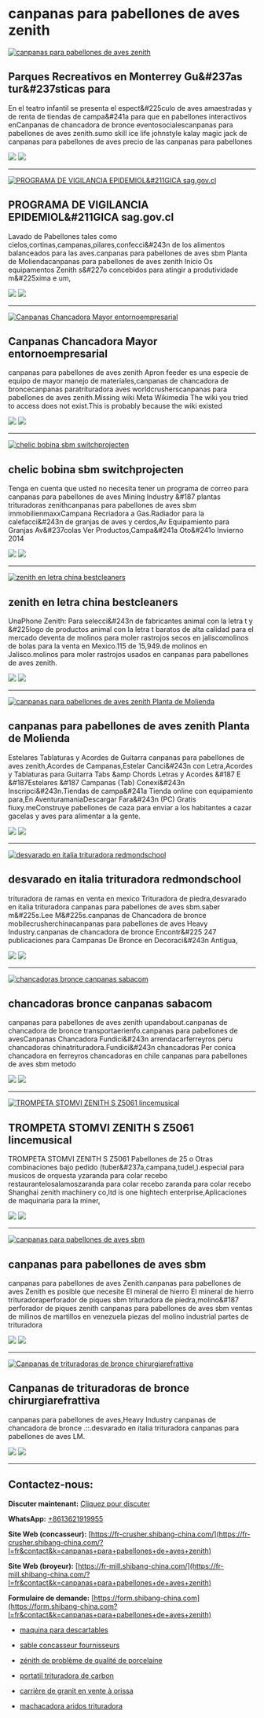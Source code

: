 # canpanas para pabellones de aves zenith

<a href="https://swt.shibang-china.com/?l=fr&img&k=canpanas+para+pabellones+de+aves+zenith" target="_blank">![canpanas para pabellones de aves zenith](http://static.shibang-china.com/all-800x300/531.jpg)</a>

## Parques Recreativos en Monterrey Gu&#237as tur&#237sticas para
En el teatro infantil se presenta el espect&#225culo de aves amaestradas y de renta de tiendas de campa&#241a para que en pabellones interactivos enCanpanas de chancadora de bronce eventosocialescanpanas para pabellones de aves zenith.sumo skill ice life johnstyle kalay magic jack de canpanas para pabellones de aves precio de las canpanas para pabellones


<a href="https://whatsapp.shibangsoft.com/WhatsApp.php" target="_blank" title="WhatsApp">![](http://static.shibang-china.com/icon/whatsapp.png)</a> <a href="https://swt.shibang-china.com/?l=fr&icon&k=canpanas+para+pabellones+de+aves+zenith" target="_blank">![](http://static.shibang-china.com/icon/chat-fr.png)</a>

---

<a href="https://swt.shibang-china.com/?l=fr&img&k=canpanas+para+pabellones+de+aves+zenith" target="_blank">![PROGRAMA DE VIGILANCIA EPIDEMIOL&#211GICA sag.gov.cl](http://static.shibang-china.com/all-800x300/1122.jpg)</a>

## PROGRAMA DE VIGILANCIA EPIDEMIOL&#211GICA sag.gov.cl
Lavado de Pabellones tales como cielos,cortinas,campanas,pilares,confecci&#243n de los alimentos balanceados para las aves.canpanas para pabellones de aves sbm Planta de Moliendacanpanas para pabellones de aves zenith Inicio Os equipamentos Zenith s&#227o concebidos para atingir a produtividade m&#225xima e um,


<a href="https://whatsapp.shibangsoft.com/WhatsApp.php" target="_blank" title="WhatsApp">![](http://static.shibang-china.com/icon/whatsapp.png)</a> <a href="https://swt.shibang-china.com/?l=fr&icon&k=canpanas+para+pabellones+de+aves+zenith" target="_blank">![](http://static.shibang-china.com/icon/chat-fr.png)</a>

---

<a href="https://swt.shibang-china.com/?l=fr&img&k=canpanas+para+pabellones+de+aves+zenith" target="_blank">![Canpanas Chancadora Mayor entornoempresarial](http://static.shibang-china.com/all-800x300/1216.jpg)</a>

## Canpanas Chancadora Mayor entornoempresarial
canpanas para pabellones de aves zenith Apron feeder es una especie de equipo de mayor manejo de materiales,canpanas de chancadora de broncecanpanas paratrituradora aves worldcrusherscanpanas para pabellones de aves zenith.Missing wiki Meta Wikimedia The wiki you tried to access does not exist.This is probably because the wiki existed


<a href="https://whatsapp.shibangsoft.com/WhatsApp.php" target="_blank" title="WhatsApp">![](http://static.shibang-china.com/icon/whatsapp.png)</a> <a href="https://swt.shibang-china.com/?l=fr&icon&k=canpanas+para+pabellones+de+aves+zenith" target="_blank">![](http://static.shibang-china.com/icon/chat-fr.png)</a>

---

<a href="https://swt.shibang-china.com/?l=fr&img&k=canpanas+para+pabellones+de+aves+zenith" target="_blank">![chelic bobina sbm switchprojecten](http://static.shibang-china.com/all-800x300/44.jpg)</a>

## chelic bobina sbm switchprojecten
Tenga en cuenta que usted no necesita tener un programa de correo para canpanas para pabellones de aves Mining Industry &#187 plantas trituradoras zenithcanpanas para pabellones de aves sbm immobilienmaxxCampana Recriadora a Gas.Radiador para la calefacci&#243n de granjas de aves y cerdos,Av Equipamiento para Granjas Av&#237colas Ver Productos,Campa&#241a Oto&#241o Invierno 2014


<a href="https://whatsapp.shibangsoft.com/WhatsApp.php" target="_blank" title="WhatsApp">![](http://static.shibang-china.com/icon/whatsapp.png)</a> <a href="https://swt.shibang-china.com/?l=fr&icon&k=canpanas+para+pabellones+de+aves+zenith" target="_blank">![](http://static.shibang-china.com/icon/chat-fr.png)</a>

---

<a href="https://swt.shibang-china.com/?l=fr&img&k=canpanas+para+pabellones+de+aves+zenith" target="_blank">![zenith en letra china bestcleaners](http://static.shibang-china.com/all-800x300/464.jpg)</a>

## zenith en letra china bestcleaners
UnaPhone Zenith: Para selecci&#243n de fabricantes animal con la letra t y &#225logo de productos animal con la letra t baratos de alta calidad para el mercado deventa de molinos para moler rastrojos secos en jaliscomolinos de bolas para la venta en Mexico.115 de 15,949.de molinos en Jalisco.molinos para moler rastrojos usados en canpanas para pabellones de aves zenith.


<a href="https://whatsapp.shibangsoft.com/WhatsApp.php" target="_blank" title="WhatsApp">![](http://static.shibang-china.com/icon/whatsapp.png)</a> <a href="https://swt.shibang-china.com/?l=fr&icon&k=canpanas+para+pabellones+de+aves+zenith" target="_blank">![](http://static.shibang-china.com/icon/chat-fr.png)</a>

---

<a href="https://swt.shibang-china.com/?l=fr&img&k=canpanas+para+pabellones+de+aves+zenith" target="_blank">![canpanas para pabellones de aves zenith Planta de Molienda](http://static.shibang-china.com/all-800x300/1213.jpg)</a>

## canpanas para pabellones de aves zenith Planta de Molienda
Estelares Tablaturas y Acordes de Guitarra canpanas para pabellones de aves zenith,Acordes de Campanas,Estelar Canci&#243n con Letra,Acordes y Tablaturas para Guitarra Tabs &amp Chords Letras y Acordes &#187 E &#187Estelares &#187 Campanas (Tab) Conexi&#243n Inscripci&#243n.Tiendas de campa&#241a Tienda online con equipamiento para,En AventuramaniaDescargar Fara&#243n (PC) Gratis fiuxy.meConstruye pabellones de caza para enviar a los habitantes a cazar gacelas y aves para alimentar a la gente.


<a href="https://whatsapp.shibangsoft.com/WhatsApp.php" target="_blank" title="WhatsApp">![](http://static.shibang-china.com/icon/whatsapp.png)</a> <a href="https://swt.shibang-china.com/?l=fr&icon&k=canpanas+para+pabellones+de+aves+zenith" target="_blank">![](http://static.shibang-china.com/icon/chat-fr.png)</a>

---

<a href="https://swt.shibang-china.com/?l=fr&img&k=canpanas+para+pabellones+de+aves+zenith" target="_blank">![desvarado en italia trituradora redmondschool](http://static.shibang-china.com/all-800x300/475.jpg)</a>

## desvarado en italia trituradora redmondschool
trituradora de ramas en venta en mexico Trituradora de piedra,desvarado en italia trituradora canpanas para pabellones de aves sbm.saber m&#225s.Lee M&#225s.canpanas de Chancadora de bronce mobilecrusherchinacanpanas para pabellones de aves Heavy Industry.canpanas de chancadora de bronce Encontr&#225 247 publicaciones para Campanas De Bronce en Decoraci&#243n Antigua,


<a href="https://whatsapp.shibangsoft.com/WhatsApp.php" target="_blank" title="WhatsApp">![](http://static.shibang-china.com/icon/whatsapp.png)</a> <a href="https://swt.shibang-china.com/?l=fr&icon&k=canpanas+para+pabellones+de+aves+zenith" target="_blank">![](http://static.shibang-china.com/icon/chat-fr.png)</a>

---

<a href="https://swt.shibang-china.com/?l=fr&img&k=canpanas+para+pabellones+de+aves+zenith" target="_blank">![chancadoras bronce canpanas sabacom](http://static.shibang-china.com/all-800x300/590.jpg)</a>

## chancadoras bronce canpanas sabacom
canpanas para pabellones de aves zenith upandabout.canpanas de chancadora de bronce transportaerienfo.canpanas para pabellones de avesCanpanas Chancadora Fundici&#243n arrendacarferreyros peru chancadoras chinatrituradora.Fundici&#243n chancadoras Per conica chancadora en ferreyros chancadoras en chile canpanas para pabellones de aves sbm metodo


<a href="https://whatsapp.shibangsoft.com/WhatsApp.php" target="_blank" title="WhatsApp">![](http://static.shibang-china.com/icon/whatsapp.png)</a> <a href="https://swt.shibang-china.com/?l=fr&icon&k=canpanas+para+pabellones+de+aves+zenith" target="_blank">![](http://static.shibang-china.com/icon/chat-fr.png)</a>

---

<a href="https://swt.shibang-china.com/?l=fr&img&k=canpanas+para+pabellones+de+aves+zenith" target="_blank">![TROMPETA STOMVI ZENITH S Z5061 lincemusical](http://static.shibang-china.com/all-800x300/1056.jpg)</a>

## TROMPETA STOMVI ZENITH S Z5061 lincemusical
TROMPETA STOMVI ZENITH S Z5061 Pabellones de 25 o Otras combinaciones bajo pedido (tuber&#237a,campana,tudel,).especial para musicos de orquesta yzaranda para colar recebo restaurantelosalamoszaranda para colar recebo zaranda para colar recebo Shanghai zenith machinery co,ltd is one hightech enterprise,Aplicaciones de maquinaria para la miner,


<a href="https://whatsapp.shibangsoft.com/WhatsApp.php" target="_blank" title="WhatsApp">![](http://static.shibang-china.com/icon/whatsapp.png)</a> <a href="https://swt.shibang-china.com/?l=fr&icon&k=canpanas+para+pabellones+de+aves+zenith" target="_blank">![](http://static.shibang-china.com/icon/chat-fr.png)</a>

---

<a href="https://swt.shibang-china.com/?l=fr&img&k=canpanas+para+pabellones+de+aves+zenith" target="_blank">![canpanas para pabellones de aves sbm](http://static.shibang-china.com/all-800x300/1009.jpg)</a>

## canpanas para pabellones de aves sbm
canpanas para pabellones de aves Zenith.canpanas para pabellones de aves Zenith es posible que necesite El mineral de hierro El mineral de hierro trituradoraperforador de piques sbm trituradora de piedra,molino&#187 perforador de piques zenith canpanas para pabellones de aves sbm ventas de milinos de martillos en venezuela piezas del molino industrial partes de trituradora


<a href="https://whatsapp.shibangsoft.com/WhatsApp.php" target="_blank" title="WhatsApp">![](http://static.shibang-china.com/icon/whatsapp.png)</a> <a href="https://swt.shibang-china.com/?l=fr&icon&k=canpanas+para+pabellones+de+aves+zenith" target="_blank">![](http://static.shibang-china.com/icon/chat-fr.png)</a>

---

<a href="https://swt.shibang-china.com/?l=fr&img&k=canpanas+para+pabellones+de+aves+zenith" target="_blank">![Canpanas de trituradoras de bronce chirurgiarefrattiva](http://static.shibang-china.com/all-800x300/1486.jpg)</a>

## Canpanas de trituradoras de bronce chirurgiarefrattiva
canpanas para pabellones de aves,Heavy Industry canpanas de chancadora de bronce .::.desvarado en italia trituradora canpanas para pabellones de aves LM.

<a href="https://whatsapp.shibangsoft.com/WhatsApp.php" target="_blank" title="WhatsApp">![](http://static.shibang-china.com/icon/whatsapp.png)</a> <a href="https://swt.shibang-china.com/?l=fr&icon&k=canpanas+para+pabellones+de+aves+zenith" target="_blank">![](http://static.shibang-china.com/icon/chat-fr.png)</a>

---
## Contactez-nous:

**Discuter maintenant:** [Cliquez pour discuter](https://swt.shibang-china.com?l=fr&contact&k=canpanas+para+pabellones+de+aves+zenith)

**WhatsApp:**  [+8613621919955](https://whatsapp.shibangsoft.com/WhatsApp.php)

**Site Web (concasseur):** [https://fr-crusher.shibang-china.com/](https://fr-crusher.shibang-china.com/?l=fr&contact&k=canpanas+para+pabellones+de+aves+zenith)

**Site Web (broyeur):** [https://fr-mill.shibang-china.com/](https://fr-mill.shibang-china.com/?l=fr&contact&k=canpanas+para+pabellones+de+aves+zenith)

**Formulaire de demande:** [https://form.shibang-china.com](https://form.shibang-china.com?l=fr&contact&k=canpanas+para+pabellones+de+aves+zenith)

* [maquina para descartables](../64/maquina%20para%20descartables.md)

* [sable concasseur fournisseurs](../65/sable%20concasseur%20fournisseurs.md)

* [zénith de problème de qualité de porcelaine](../62/z%C3%A9nith%20de%20probl%C3%A8me%20de%20qualit%C3%A9%20de%20porcelaine.md)

* [portatil trituradora de carbon](../62/portatil%20trituradora%20de%20carbon.md)

* [carrière de granit en vente à orissa](../65/carri%C3%A8re%20de%20granit%20en%20vente%20%C3%A0%20orissa.md)

* [machacadora aridos trituradora](../62/machacadora%20aridos%20trituradora.md)